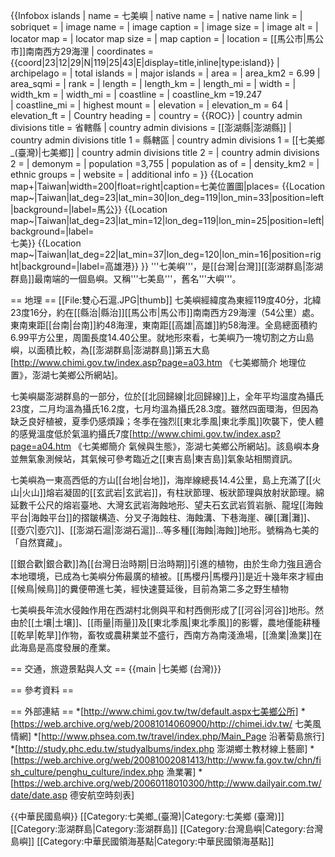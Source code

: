 
{{Infobox islands
| name = 七美嶼
| native name = 
| native name link =
| sobriquet =
| image name =
| image caption =
| image size =
| image alt =
| locator map =
| locator map size =
| map caption =
| location = [[馬公市|馬公市]]南南西方29海浬
| coordinates = {{coord|23|12|29|N|119|25|43|E|display=title,inline|type:island}}
| archipelago =
| total islands =
| major islands =
| area =
| area_km2 = 6.99
| area_sqmi =
| rank =
| length =
| length_km = 
| length_mi =
| width =
| width_km = 
| width_mi =
| coastline =
| coastline_km =19.247 	
| coastline_mi =
| highest mount =
| elevation =
| elevation_m = 64
| elevation_ft =
| Country heading =
| country = {{ROC}}
| country admin divisions title = 省轄縣
| country admin divisions = [[澎湖縣|澎湖縣]]
| country admin divisions title 1 = 縣轄區
| country admin divisions 1 = [[七美鄉_(臺灣)|七美鄉]]
| country admin divisions title 2 = 
| country admin divisions 2 = 
| demonym =
| population =3,755
| population as of =
| density_km2 =
| ethnic groups =
| website =
| additional info =
}}
{{Location map+|Taiwan|width=200|float=right|caption=七美位置圖|places=
  {{Location map~|Taiwan|lat_deg=23|lat_min=30|lon_deg=119|lon_min=33|position=left|background=|label=馬公}}
  {{Location map~|Taiwan|lat_deg=23|lat_min=12|lon_deg=119|lon_min=25|position=left|background=|label=<br>七美}}
  {{Location map~|Taiwan|lat_deg=22|lat_min=37|lon_deg=120|lon_min=16|position=right|background=|label=高雄港}}
}}
'''七美嶼'''，是[[台灣|台灣]][[澎湖群島|澎湖群島]]最南端的一個島嶼。又稱'''七美島'''，舊名'''大嶼'''。

== 地理 ==
[[File:雙心石滬.JPG|thumb]]
七美嶼經緯度為東經119度40分，北緯23度16分，約在[[縣治|縣治]][[馬公市|馬公市]]南南西方29海浬（54公里）處。東南東距[[台南|台南]]約48海浬，東南距[[高雄|高雄]]約58海浬。全島總面積約6.99平方公里，周圍長度14.40公里。就地形來看，七美嶼乃一塊切割之方山島嶼，以面積比較，為[[澎湖群島|澎湖群島]]第五大島<ref name="面積">[http://www.chimi.gov.tw/index.asp?page=a03.htm 《七美鄉簡介 地理位置》，澎湖七美鄉公所網站]</ref>。

七美嶼屬澎湖群島的一部分，位於[[北回歸線|北回歸線]]上，全年平均溫度為攝氏23度，二月均溫為攝氏16.2度，七月均溫為攝氏28.3度。雖然四面環海，但因為缺乏良好植被，夏季仍感煩躁；冬季在強烈[[東北季風|東北季風]]吹襲下，使人體的感覺溫度低於氣溫約攝氏7度<ref name="氣候與生態">[http://www.chimi.gov.tw/index.asp?page=a04.htm 《七美鄉簡介 氣候與生態》，澎湖七美鄉公所網站]</ref>。該島嶼本身並無氣象測候站，其氣候可參考臨近之[[東吉島|東吉島]]氣象站相關資訊。

七美嶼為一東高西低的方山[[台地|台地]]，海岸線總長14.4公里，島上充滿了[[火山|火山]]熔岩凝固的[[玄武岩|玄武岩]]，有柱狀節理、板狀節理與放射狀節理。綿延數千公尺的熔岩臺地、大灣玄武岩海蝕地形、望夫石玄武岩質岩脈、龍埕[[海蝕平台|海蝕平台]]的摺皺構造、分叉子海蝕柱、海蝕溝、下巷海崖、礫[[灘|灘]]、[[壺穴|壺穴]]、[[澎湖石滬|澎湖石滬]]…等多種[[海蝕|海蝕]]地形。號稱為七美的「自然寶藏」。

[[銀合歡|銀合歡]]為[[台灣日治時期|日治時期]]引進的植物，由於生命力強且適合本地環境，已成為七美嶼分佈最廣的植被。[[馬櫻丹|馬櫻丹]]是近十幾年來才經由[[候鳥|候鳥]]的糞便帶進七美，經快速蔓延後，目前為第二多之野生植物

七美嶼長年流水侵蝕作用在西湖村北側與平和村西側形成了[[河谷|河谷]]地形。然由於[[土壤|土壤]]、[[雨量|雨量]]及[[東北季風|東北季風]]的影響，農地僅能耕種[[乾旱|乾旱]]作物，畜牧或農耕業並不盛行，西南方為南淺漁場，[[漁業|漁業]]在此海島是高度發展的產業。

== 交通，旅遊景點與人文 ==
{{main |七美鄉 (台灣)}}

== 參考資料 ==
<div class="references-small">
<references />
</div>

== 外部連結 ==
*[http://www.chimi.gov.tw/tw/default.aspx七美鄉公所]
*[https://web.archive.org/web/20081014060900/http://chimei.idv.tw/ 七美風情網]
*[http://www.phsea.com.tw/travel/index.php/Main_Page 沿著菊島旅行]
*[http://study.phc.edu.tw/studyalbums/index.php 澎湖鄉土教材線上藝廊]
*[https://web.archive.org/web/20081002081413/http://www.fa.gov.tw/chn/fish_culture/penghu_culture/index.php 漁業署]
*[https://web.archive.org/web/20060118010300/http://www.dailyair.com.tw/date/date.asp 德安航空時刻表]

{{中華民國島嶼}}
[[Category:七美鄉_(臺灣)|Category:七美鄉 (臺灣)]]
[[Category:澎湖群島|Category:澎湖群島]]
[[Category:台灣島嶼|Category:台灣島嶼]]
[[Category:中華民國領海基點|Category:中華民國領海基點]]